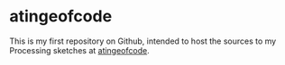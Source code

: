 atingeofcode
============

This is my first repository on Github, intended to host the sources to my Processing sketches at [atingeofcode](http://atingeofcode.tumblr.com).

